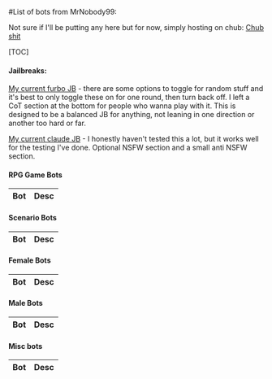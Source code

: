 #List of  bots from MrNobody99:

Not sure if I'll be putting any here but for now, simply hosting on chub: [Chub shit](https://chub.ai/users/mrnobody99)


[TOC]

#### Jailbreaks:
[My current furbo JB](https://files.catbox.moe/432yvx.json) - there are some options to toggle for random stuff and it's best to only toggle these on for one round, then turn back off. I left a CoT section at the bottom for people who wanna play with it. This is designed to be a balanced JB for anything, not leaning in one direction or another too hard or far.

[My current claude JB](https://files.catbox.moe/51vlo8.json) - I honestly haven't tested this a lot, but it works well for the testing I've done. Optional NSFW section and a small anti NSFW section.

#### RPG Game Bots
Bot | Desc
------ | ------


#### Scenario Bots
Bot | Desc
------ | ------


#### Female Bots
Bot | Desc
------ | ------


#### Male Bots
Bot | Desc
------ | ------


#### Misc bots
Bot | Desc
------ | ------